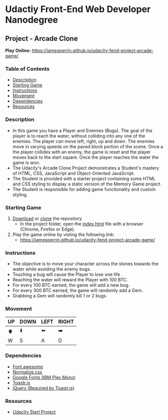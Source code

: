 Udactiy Front-End Web Developer Nanodegree
===============================

## Project - Arcade Clone
**Play Online:** https://jamesperrin.github.io/udacity-fend-project-arcade-game/

### Table of Contents

* [Description](#Description)
* [Starting Game](Starting+Game)
* [Instructions](Instructions)
* [Movement](Movement)
* [Dependencies](#Dependencies)
* [Resources](#Resources)

### Description

* In this game you have a Player and Enemies (Bugs). The goal of the player is to reach the water, without colliding into any one of the enemies. The player can move left, right, up and down. The enemies move in varying speeds on the paved block portion of the scene. Once a the player collides with an enemy, the game is reset and the player moves back to the start square. Once the player reaches the water the game is won.
* The Udacity's Arcade Clone Project demonstrates a Student's mastery of HTML, CSS, JavaScript and  Object-Oriented JavaScript.
* The Student is provided with a starter project containing some HTML and CSS styling to display a static version of the Memory Game project.
* The Student is responsible for adding game functionality and custom styling.

### Starting Game
1. [Download](https://github.com/jamesperrin/udacity-fend-project-arcade-game/archive/master.zip) or [clone](https://github.com/jamesperrin/udacity-fend-project-arcade-game.git) the repository.
    * In the project folder, open the [index.html](./index.html) file with a browser (Chrome, Firefox or Edge).
2. Play the game online by visting the following link:
    * https://jamesperrin.github.io/udacity-fend-project-arcade-game/

### Instructions
* The objective is to move your character across the stones towards the water while avoiding the enemy bugs.
* Touching a bug will cause the Player to lose one life .
* Reaching the water will reward the Player with 100 BTC.
* For every 100 BTC earned, the game will add a new bug.
* For every 300 BTC earned, the game will randomly add a Gem.
* Grabbing a Gem will randomly kill 1 or 2 bugs.

### Movement

| UP   | DOWN | LEFT | RIGHT |
| ---- | ---- | ---- | ----  |
|  ⬆️ |  ⬇️  | ⬅️   | ➡️   |
| W    | S    | A    | D     |


### Dependencies

* [Font awesome](https://fontawesome.com/)
* [Normalize.css](https://necolas.github.io/normalize.css/)
* [Google Fonts (IBM Plex Mono)](https://fonts.google.com/specimen/IBM+Plex+Mono)
* [Toastr.js](http://codeseven.github.io/toastr/)
* [jQuery (Required by Toastr.js)](https://jquery.com/)


### Resources

* [Udacity Start Project](https://github.com/udacity/frontend-nanodegree-arcade-game)